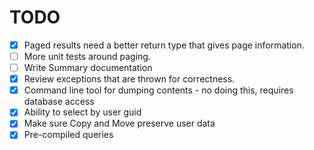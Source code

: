 ﻿# TODO

* [X] Paged results need a better return type that gives page information.
* [ ] More unit tests around paging.
* [ ] Write Summary documentation
* [X] Review exceptions that are thrown for correctness.
* [X] Command line tool for dumping contents - no doing this, requires database access
* [X] Ability to select by user guid
* [X] Make sure Copy and Move preserve user data
* [X] Pre-compiled queries
